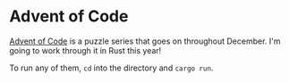 # Advent of Code 

[Advent of Code](https://adventofcode.com/2022) is a puzzle series that 
goes on throughout December. I'm going to work through it in Rust this year!

To run any of them, `cd` into the directory and `cargo run`.
